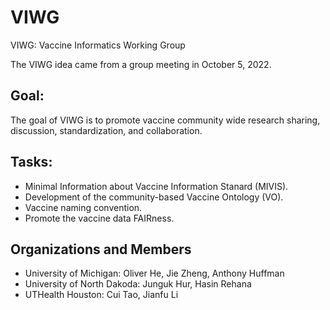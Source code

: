 # VIWG
VIWG: Vaccine Informatics Working Group

The VIWG idea came from a group meeting in October 5, 2022.

## Goal: 
The goal of VIWG is to promote vaccine community wide research sharing, discussion, standardization, and collaboration.

## Tasks:
- Minimal Information about Vaccine Information Stanard (MIVIS).
- Development of the community-based Vaccine Ontology (VO).
- Vaccine naming convention.
- Promote the vaccine data FAIRness.

## Organizations and Members
- University of Michigan: Oliver He, Jie Zheng, Anthony Huffman
- University of North Dakoda: Junguk Hur, Hasin Rehana  
- UTHealth Houston: Cui Tao, Jianfu Li

